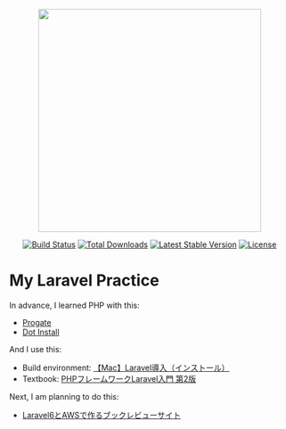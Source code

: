 <p align="center"><a href="https://laravel.com" target="_blank"><img src="https://raw.githubusercontent.com/laravel/art/master/logo-lockup/5%20SVG/2%20CMYK/1%20Full%20Color/laravel-logolockup-cmyk-red.svg" width="400"></a></p>

<p align="center">
<a href="https://travis-ci.org/laravel/framework"><img src="https://travis-ci.org/laravel/framework.svg" alt="Build Status"></a>
<a href="https://packagist.org/packages/laravel/framework"><img src="https://img.shields.io/packagist/dt/laravel/framework" alt="Total Downloads"></a>
<a href="https://packagist.org/packages/laravel/framework"><img src="https://img.shields.io/packagist/v/laravel/framework" alt="Latest Stable Version"></a>
<a href="https://packagist.org/packages/laravel/framework"><img src="https://img.shields.io/packagist/l/laravel/framework" alt="License"></a>
</p>

# My Laravel Practice 

In advance, I learned PHP with this:
- [Progate](https://prog-8.com/languages/php)
- [Dot Install](https://dotinstall.com/lessons)

And I use this:
- Build environment: [【Mac】Laravel導入（インストール）](https://qiita.com/1992_momotaro/items/c84ad1701c4623c04f27)
- Textbook: [PHPフレームワークLaravel入門 第2版](https://amzn.to/3hup9QY)
  
Next, I am planning to do this:
- [Laravel6とAWSで作るブックレビューサイト](https://www.techpit.jp/courses/9)
